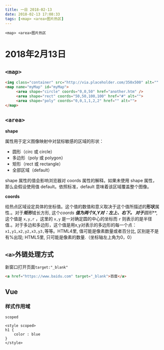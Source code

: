 ```yaml
---
title: 一日 2018-02-13
date: 2018-02-13 17:08:33
tags: [<map> <area>图片热区]
---
```

`<map> <area>图片热区`
<!--more-->
# 2018年2月13日
## `<map>`

```html
<img class="container" src="http://via.placeholder.com/350x500" alt="" usemap="myMap">
<map name="myMap" id="myMap">
     <area shape="circle" coords="0,0,50" href="another.htm" />
     <area shape="rect" coords="50,50,100,100" href="#" alt="">
     <area shape="poly" coords="0,0,1,1,2,2" href="" alt="">
</map>
```

## `<area>`

**shape** 

属性用于定义图像映射中对鼠标敏感的区域的形状：

- 圆形（circ 或 circle）
- 多边形（poly 或 polygon）
- 矩形（rect 或 rectangle）
- 全部区域（default）

shape 属性的值会影响浏览器对 coords 属性的解释。如果未使用 shape 属性，那么会假设使用值 default。依照标准，default 意味着该区域覆盖整个图像。

**coords**

给热点区域设定具体的坐标值。这个值的数值和意义取决于这个值所描述的**形状**属性.。对于***矩形***或长方形, 这个**coords **值为两个X,Y对：左上、右下。 对于***圆形***, 这个值是 `x,y,r` ，这里的 `x,y` 是一对确定圆的中心的坐标而 `r` 则表示的是半径值.。对于多边和多边形，这个值是用x,y对表示的多边形的每一个点：`x1,y1,x2,y2,x3,y3,`等等。HTML4里, 值可能是像素数量或者百分比, 区别是不是有%出现; HTML5里, 只可能是像素的数量.（坐标轴左上角为0，0）

## `<a>`外链处理方式

新窗口打开页面`target:"_blank"`

```html
<a href="https://www.baidu.com" target="_blank">百度</a>
```

## **Vue**

###  样式作用域

`scoped`

```vue
<style scoped>
h1 {
    color : blue
}
</style>
```
